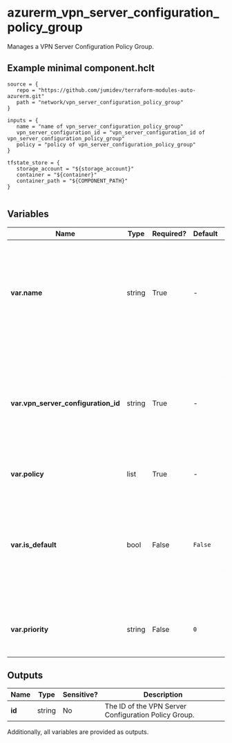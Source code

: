 # azurerm_vpn_server_configuration_policy_group

Manages a VPN Server Configuration Policy Group.

## Example minimal component.hclt

```hcl
source = {
   repo = "https://github.com/jumidev/terraform-modules-auto-azurerm.git" 
   path = "network/vpn_server_configuration_policy_group" 
}

inputs = {
   name = "name of vpn_server_configuration_policy_group" 
   vpn_server_configuration_id = "vpn_server_configuration_id of vpn_server_configuration_policy_group" 
   policy = "policy of vpn_server_configuration_policy_group" 
}

tfstate_store = {
   storage_account = "${storage_account}" 
   container = "${container}" 
   container_path = "${COMPONENT_PATH}" 
}


```

## Variables

| Name | Type | Required? |  Default  |  Description |
| ---- | ---- | --------- |  ----------- | ----------- |
| **var.name** | string | True | -  |  The Name which should be used for this VPN Server Configuration Policy Group. Changing this forces a new resource to be created. | 
| **var.vpn_server_configuration_id** | string | True | -  |  The ID of the VPN Server Configuration that the VPN Server Configuration Policy Group belongs to. Changing this forces a new resource to be created. | 
| **var.policy** | list | True | -  |  One or more `policy` blocks. | 
| **var.is_default** | bool | False | `False`  |  Is this a default VPN Server Configuration Policy Group? Defaults to `false`. Changing this forces a new resource to be created. | 
| **var.priority** | string | False | `0`  |  The priority of this VPN Server Configuration Policy Group. Defaults to `0`. | 



## Outputs

| Name | Type | Sensitive? | Description |
| ---- | ---- | --------- | --------- |
| **id** | string | No  | The ID of the VPN Server Configuration Policy Group. | 

Additionally, all variables are provided as outputs.
